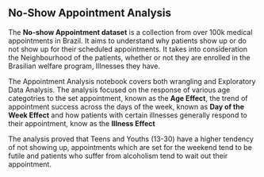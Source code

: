 ## No-Show Appointment Analysis

The **No-show Appointment dataset** is a collection from over 100k medical appointments in Brazil. It aims to understand   why patients show up or do not show up for their scheduled appointments. It takes into consideration the Neighbourhood of the patients, whether or not they are enrolled in the Brasilian welfare program, Illnesses they have.

The Appointment Analysis notebook covers both wrangling and Exploratory Data Analysis. 
The analysis focused on the response of various age categotries to the set appointment, known as the __Age Effect__, the trend of appointment success across the days of the week, known as __Day of the Week Effect__ and how patients with certain illnesses generally respond to their appointment, know as the 
__Illness Effect__ 


The analysis proved that Teens and Youths (13-30) have a higher tendency of not showing up, appointments which are set for the weekend tend to be futile and patients who suffer from alcoholism tend to wait out their appointment.